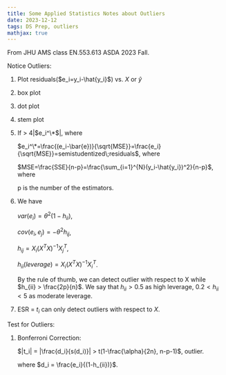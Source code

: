 ```yaml
---
title: Some Applied Statistics Notes about Outliers
date: 2023-12-12
tags: DS Prep, outliers
mathjax: true
---
```


From JHU AMS class EN.553.613 ASDA 2023 Fall.

Notice Outliers:

1. Plot residuals($e_i=y_i-\hat{y_i}$) vs. $X$ or $\hat{y}$
2. box plot
3. dot plot
4. stem plot
5. If > 4|$e_i^\*$|, where

   $e_i^\*=\frac{(e_i-\bar{e})}{\sqrt{MSE}}=\frac{e_i}{\sqrt{MSE}}=semistudentized\;residuals$, where

   $MSE=\frac{SSE}{n-p}=\frac{\sum_{i=1}^{N}(y_i-\hat{y_i})^2}{n-p}$, where

   p is the number of the estimators.

6. We have

   $var(e_i)=\theta^2(1-h_{ii})$,

   $cov(e_i, e_j)=-\theta^2h_{ij}$,

   $h_{ij}=X_i(X^TX)^{-1}X_j^T$,

   $h_{ii}(leverage)=X_i(X^TX)^{-1}X_i^T$.

   By the rule of thumb, we can detect outlier with respect to X while $h_{ii} > \frac{2p}{n}$. We say that $h_{ii} > 0.5$ as high leverage, $0.2 < h_{ii} < 5$ as moderate leverage.

7. ESR = $t_i$ can only detect outliers with respect to $X$.

Test for Outliers:

1. Bonferroni Correction:

   $|t_i| = |\frac{d_i}{s(d_i)}| > t(1-\frac{\alpha}{2n}, n-p-1)$, outlier.

   where $d_i = \frac{e_i}{(1-h_{ii})}$.
